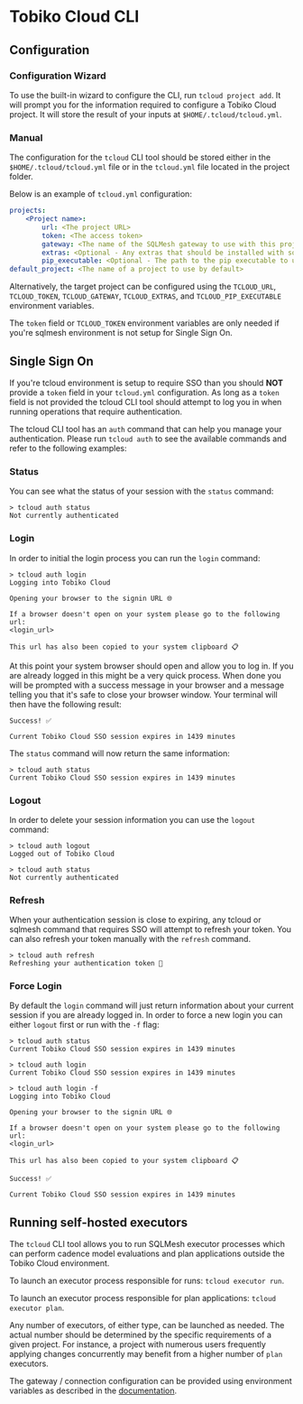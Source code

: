 # Tobiko Cloud CLI

## Configuration

### Configuration Wizard

To use the built-in wizard to configure the CLI, run `tcloud project add`.
It will prompt you for the information required to configure a Tobiko Cloud project.
It will store the result of your inputs at `$HOME/.tcloud/tcloud.yml`.

### Manual

The configuration for the `tcloud` CLI tool should be stored either in the
`$HOME/.tcloud/tcloud.yml` file or in the `tcloud.yml` file located in the
project folder.

Below is an example of `tcloud.yml` configuration:
```yaml
projects:
    <Project name>:
        url: <The project URL>
        token: <The access token>
        gateway: <The name of the SQLMesh gateway to use with this project>
        extras: <Optional - Any extras that should be installed with sqlmesh-enterprise>
        pip_executable: <Optional - The path to the pip executable to use. Ex: `uv pip` or `pip3`. Must install packages to the python environment running the tcloud command>
default_project: <The name of a project to use by default>
```

Alternatively, the target project can be configured using the `TCLOUD_URL`,
`TCLOUD_TOKEN`, `TCLOUD_GATEWAY`, `TCLOUD_EXTRAS`, and `TCLOUD_PIP_EXECUTABLE`
environment variables.

The `token` field or `TCLOUD_TOKEN` environment variables are only needed if
you're sqlmesh environment is not setup for Single Sign On.

## Single Sign On
If you're tcloud environment is setup to require SSO than you should **NOT**
provide a `token` field in your `tcloud.yml` configuration. As long as a `token`
field is not provided the tcloud CLI tool should attempt to log you in when
running operations that require authentication.

The tcloud CLI tool has an `auth` command that can help you manage your
authentication. Please run `tcloud auth` to see the available commands and refer
to the following examples:

### Status
You can see what the status of your session with the `status` command:

``` shell
> tcloud auth status
Not currently authenticated
```

### Login

In order to initial the login process you can run the `login` command:

``` shell
> tcloud auth login
Logging into Tobiko Cloud

Opening your browser to the signin URL 🌐

If a browser doesn't open on your system please go to the following url:
<login_url>

This url has also been copied to your system clipboard 📋
```

At this point your system browser should open and allow you to log in. If you
are already logged in this might be a very quick process. When done you will be
prompted with a success message in your browser and a message telling you that
it's safe to close your browser window. Your terminal will then have the
following result:

``` shell
Success! ✅

Current Tobiko Cloud SSO session expires in 1439 minutes
```

The `status` command will now return the same information:

``` shell
> tcloud auth status
Current Tobiko Cloud SSO session expires in 1439 minutes
```

### Logout
In order to delete your session information you can use the `logout` command:

``` shell
> tcloud auth logout
Logged out of Tobiko Cloud

> tcloud auth status
Not currently authenticated
```

### Refresh
When your authentication session is close to expiring, any tcloud or sqlmesh
command that requires SSO will attempt to refresh your token. You can also
refresh your token manually with the `refresh` command.

```
> tcloud auth refresh
Refreshing your authentication token 🔄
```

### Force Login
By default the `login` command will just return information about your current
session if you are already logged in. In order to force a new login you can
either `logout` first or run with the `-f` flag:


``` shell
> tcloud auth status
Current Tobiko Cloud SSO session expires in 1439 minutes

> tcloud auth login
Current Tobiko Cloud SSO session expires in 1439 minutes

> tcloud auth login -f
Logging into Tobiko Cloud

Opening your browser to the signin URL 🌐

If a browser doesn't open on your system please go to the following url:
<login_url>

This url has also been copied to your system clipboard 📋

Success! ✅

Current Tobiko Cloud SSO session expires in 1439 minutes
```

## Running self-hosted executors

The `tcloud` CLI tool allows you to run SQLMesh executor processes which can
perform cadence model evaluations and plan applications outside the Tobiko Cloud
environment.

To launch an executor process responsible for runs: `tcloud executor run`.

To launch an executor process responsible for plan applications: `tcloud
executor plan`.

Any number of executors, of either type, can be launched as needed. The actual
number should be determined by the specific requirements of a given project. For
instance, a project with numerous users frequently applying changes concurrently
may benefit from a higher number of `plan` executors.

The gateway / connection configuration can be provided using environment
variables as described in the
[documentation](https://sqlmesh.readthedocs.io/en/latest/guides/configuration/?h=environment+varia#overrides).
